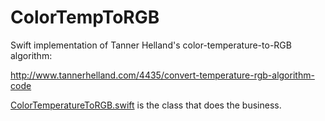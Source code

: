 # ColorTempToRGB
Swift implementation of Tanner Helland's color-temperature-to-RGB algorithm:

http://www.tannerhelland.com/4435/convert-temperature-rgb-algorithm-code

[ColorTemperatureToRGB.swift](https://github.com/davidf2281/ColorTempToRGB/blob/master/Nice%20Light/ColorTemperatureToRGB.swift) is the class that does the business.

